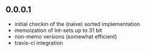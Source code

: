 0.0.0.1
-------

- initial checkin of the (naive) sorted implementation
- memoization of Int-sets up to 31 bit
- non-memo versions (somewhat efficient)
- travis-ci integration
